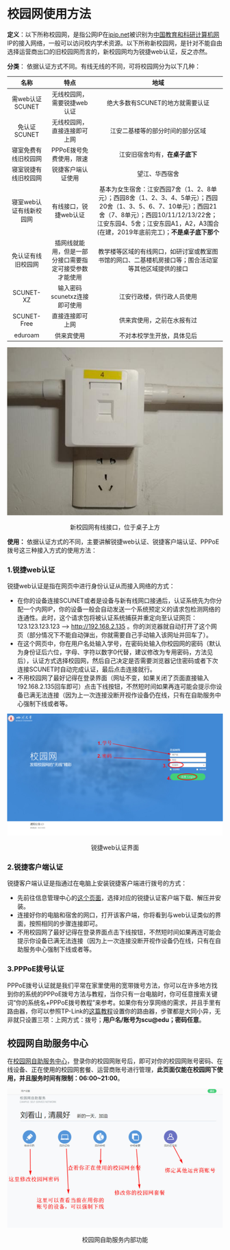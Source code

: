 # 校园网使用方法

**定义**：以下所称校园网，是指公网IP在[ipip.net](https://www.ipip.net/ip.html)被识别为[中国教育和科研计算机网](https://www.wikiwand.com/zh/%E4%B8%AD%E5%9B%BD%E6%95%99%E8%82%B2%E5%92%8C%E7%A7%91%E7%A0%94%E8%AE%A1%E7%AE%97%E6%9C%BA%E7%BD%91)IP的接入网络，一般可以访问校内学术资源。以下所称新校园网，是针对不能自由选择运营商出口的旧校园网而言的，新校园网均为锐捷web认证，反之亦然。

**分类**：
依据认证方式不同。有线无线的不同，可将校园网分为以下几种：

| 名称 | 特点 | 地域 |
| :-: | :-: | :-: |
| 需web认证SCUNET | 无线校园网，需要锐捷web认证 | 绝大多数有SCUNET的地方就需要认证 |
| 免认证SCUNET | 无线校园网，直接连接即可上网 | 江安二基楼等的部分时间的部分区域 |
| 寝室免费有线旧校园网 | PPPoE拨号免费使用，限速 | 江安旧宿舍均有，**在桌子底下** |
| 寝室锐捷有线旧校园网 | 锐捷客户端认证使用 | 望江、华西宿舍 |
| 寝室web认证有线新校园网 | 有线接口，锐捷web认证 | 基本为女生宿舍：江安西园7舍（1、2、8单元）；西园8舍（1、2、3、4、5单元）；西园20舍（1、3、5、6、7、10单元）；西园21舍（7、8单元）；西园10/11/12/13/22舍；江安东园4、5舍；江安东园A1，A2，A3围合(在建，2019年底前完工)；**不是桌子底下那个** |
| 免认证有线旧校园网 | 插网线就能用，但是一部分接口需要指定可接受参数才能使用 | 教学楼等区域的有线网口，如研讨室或教室图书馆的网口、二基楼机房接口等；围合活动室等其他区域提供的接口 |
| SCUNET-XZ | 输入密码scunetxz连接即可使用 | 江安行政楼，供行政人员使用 |
| SCUNET-Free | 直接连接即可上网 | 供来宾使用，之前在水报有过 |
| eduroam | 供来宾使用 | 不对本校学生开放，具体见后 |

<div align="center">
  <img src="/assets/新校园网有线接口.jpg"/>
  <p>新校园网有线接口，位于桌子上方</p>
</div>


**使用：** 依据认证方式的不同，主要讲解锐捷web认证、锐捷客户端认证、PPPoE拨号这三种接入方式的使用方法：
### 1.锐捷web认证

锐捷web认证是指在网页中进行身份认证从而接入网络的方式：
- 在你的设备连接SCUNET或者是设备与新有线网口接通后，认证系统先为你分配一个内网IP，你的设备一般会自动发送一个系统预定义的请求包检测网络的连通性。此时，这个请求包将被认证系统捕获并重定向至认证网页：123.123.123.123 --> http://192.168.2.135 。你的浏览器就自动打开了这个网页（部分情况下不能自动弹出，你就需要自己手动输入该网址并回车了）。
- 在这个网页中，你在用户名处输入学号，在密码处输入你校园网的密码（默认为身份证后六位，字母、字符以数字0代替，建议修改为专用密码，方法见后），认证方式选择校园网，然后自己决定是否需要浏览器记住密码或者下次连接SCUNET时自动完成认证，最后点击连接就行。
- 不用校园网了最好记得在登录界面（网址不变，如果关闭了页面直接输入192.168.2.135回车即可）点击下线按钮，不然短时间如果再连可能会提示你设备已满无法连接（因为上一次连接没断开视作设备仍在线，只有在自助服务中心强制下线或者等。

<div align="center">
  <img src="/assets/scunet连接.jpg"/>
  <p>锐捷web认证界面</p>
</div>



### 2.锐捷客户端认证

锐捷客户端认证是指通过在电脑上安装锐捷客户端进行拨号的方式：
- 先前往信息管理中心的[这个页面](http://imc.scu.edu.cn/gnyx/khdxgxz.htm)，选择对应的锐捷认证客户端下载、解压并安装。
- 连接好你的电脑和宿舍的网口，打开该客户端，你将看到与web认证类似的界面，按照相同的步骤连接即可。
- 不用校园网了最好记得在登录界面点击下线按钮，不然短时间如果再连可能会提示你设备已满无法连接（因为上一次连接没断开视作设备仍在线，只有在自助服务中心强制下线或者等。

### 3.PPPoE拨号认证

PPPoE拨号认证就是我们平常在家里使用的宽带拨号方法，你可以在许多地方找到你的系统的PPPoE拨号方法与教程，当你只有一台电脑时，你可任意搜索关键词“你的系统名+PPPoE拨号教程”来参考。如果你有分享网络的需求，并且手里有路由器，你可以参照TP-Link的[这篇教程](https://service.tp-link.com.cn/detail_article_341.html)设置你的路由器，步骤都是大同小异，无非就只设置三项：上网方式：拨号；**用户名/账号为scu@edu；密码任意**。

## 校园网自助服务中心

在[校园网自助服务中心](http://self.scu.edu.cn:8080/selfservice/)，登录你的校园网账号后，即可对你的校园网账号密码、在线设备、正在使用的校园网套餐、运营商账号进行管理，**此页面仅能在校园网下使用，并且服务时间有限制：06:00~21:00**。

<div align="center">
  <img src="/assets/校园网自助服务.jpg"/>
  <p>校园网自助服务内部功能</p>
</div>
